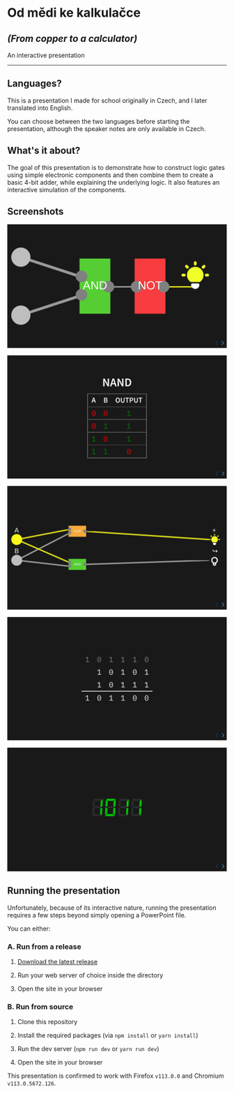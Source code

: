 # Od mědi ke kalkulačce

## *(From copper to a calculator)*

An interactive presentation

---

## Languages?

This is a presentation I made for school originally in Czech, and I later translated into English.

You can choose between the two languages before starting the presentation, although the speaker notes are only available in Czech.

## What's it about?

The goal of this presentation is to demonstrate how to construct logic gates using simple electronic components and then combine them to create a basic 4-bit adder, while explaining the underlying logic. It also features an interactive simulation of the components.

## Screenshots

![A screenshot of a slide showing a wiring of a NAND gate](./README_ASSETS/screenshots/nand_gate.png)

![A truth table for a NAND gate](./README_ASSETS/screenshots/nand_gate_truth_table.png)

![A screenshot of an interactive simulation of a two bit adder](./README_ASSETS/screenshots/two_bit_adder.png)

![A binary regrouping addition table](./README_ASSETS/screenshots/binary_regrouping_addition_table.png)

![A binary counter](./README_ASSETS/screenshots/binary_counter.png)

## Running the presentation

Unfortunately, because of its interactive nature, running the presentation requires a few steps beyond simply opening a PowerPoint file.

You can either:

### A. Run from a release

1. [Download the latest release](https://github.com/TriLinder/PrezentaceOdMediKeKalkulacce/releases/latest)

2. Run your web server of choice inside the directory

3. Open the site in your browser

### B. Run from source

1. Clone this repository

2. Install the required packages (via `npm install` or `yarn install`)

3. Run the dev server (`npm run dev` or `yarn run dev`)

4. Open the site in your browser



This presentation is confirmed to work with Firefox `v113.0.0` and Chromium `v113.0.5672.126`.
